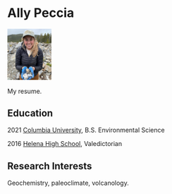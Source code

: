 # Ally Peccia

 <img src= 'rocklady.png' width=100>
 
 My resume.
 
## Education

2021 [Columbia University](https://eesc.columbia.edu/), B.S. Environmental Science

2016 [Helena High School](https://hhs.helenaschools.org/), Valedictorian

## Research Interests

Geochemistry, paleoclimate, volcanology.
